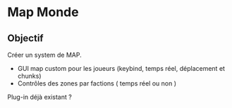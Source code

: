# Map Monde

## Objectif 

Créer un system de MAP.
- GUI map custom pour les joueurs (keybind, temps réel, déplacement et chunks)
- Contrôles des zones par factions ( temps réel ou non )

Plug-in déjà existant ? 

